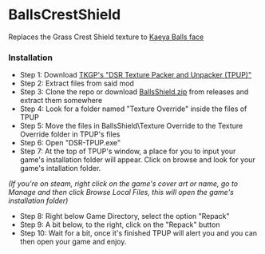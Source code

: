 # BallsCrestShield
Replaces the Grass Crest Shield texture to [Kaeya Balls face](https://7tv.app/emotes/624c6b32e236ca9775ecbaa1)

### Installation
* Step 1: Download [TKGP's "DSR Texture Packer and Unpacker (TPUP)"](https://www.nexusmods.com/darksoulsremastered/mods/9)
* Step 2: Extract files from said mod
* Step 3: Clone the repo or download [BallsShield.zip](https://github.com/ActuallyLinkhe/BallsCrestShield/releases/download/balls/BallsShield.zip) from releases and extract them somewhere
* Step 4: Look for a folder named "Texture Override" inside the files of TPUP
* Step 5: Move the files in BallsShield\Texture Override to the Texture Override folder in TPUP's files
* Step 6: Open "DSR-TPUP.exe"
* Step 7: At the top of TPUP's window, a place for you to input your game's installation folder will appear. Click on browse and look for your game's intallation folder.

_(If you're on steam, right click on the game's cover art or name, go to Manage and then click Browse Local Files, this will open the game's installation folder)_
* Step 8: Right below Game Directory, select the option "Repack"
* Step 9: A bit below, to the right, click on the "Repack" button
* Step 10: Wait for a bit, once it's finished TPUP will alert you and you can then open your game and enjoy.
